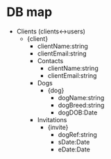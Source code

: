 # DB map 
- Clients (clients<->users)
    - {client}
        - clientName:string
        - clientEmail:string
        - Contacts
            - clientName:string
            - clientEmail:string
        - Dogs
            - {dog}
                - dogName:string
                - dogBreed:string
                - dogDOB:Date
        - Invitations
            - {invite}
                - dogRef:string
                - sDate:Date
                - eDate:Date

        
